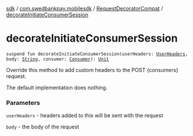 [sdk](../../index.md) / [com.swedbankpay.mobilesdk](../index.md) / [RequestDecoratorCompat](index.md) / [decorateInitiateConsumerSession](./decorate-initiate-consumer-session.md)

# decorateInitiateConsumerSession

`suspend fun decorateInitiateConsumerSession(userHeaders: `[`UserHeaders`](../-user-headers/index.md)`, body: `[`String`](https://kotlinlang.org/api/latest/jvm/stdlib/kotlin/-string/index.html)`, consumer: `[`Consumer`](../-consumer/index.md)`): `[`Unit`](https://kotlinlang.org/api/latest/jvm/stdlib/kotlin/-unit/index.html)

Override this method to add custom headers to the POST {consumers} request.

The default implementation does nothing.

### Parameters

`userHeaders` - headers added to this will be sent with the request

`body` - the body of the request